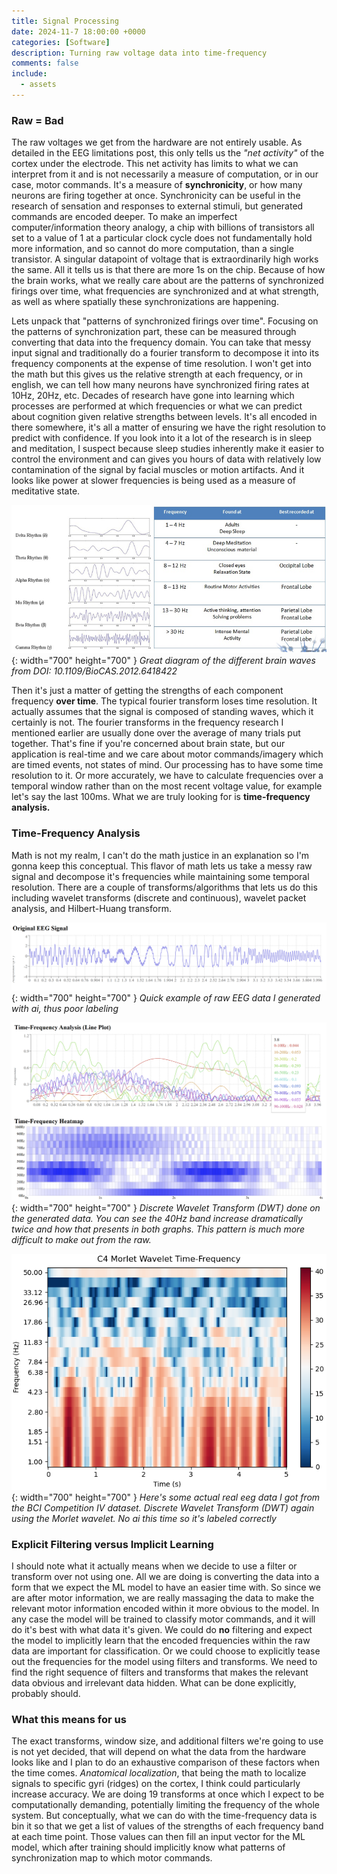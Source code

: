 ```yaml
---
title: Signal Processing
date: 2024-11-7 18:00:00 +0000
categories: [Software]
description: Turning raw voltage data into time-frequency 
comments: false
include:
  - assets
---
```


### Raw = Bad

The raw voltages we get from the hardware are not entirely usable. As detailed in the EEG limitations post, this only tells us the *"net activity"* of the cortex under the electrode. This net activity has limits to what we can interpret from it and is not necessarily a measure of computation, or in our case, motor commands. It's a measure of **synchronicity**, or how many neurons are firing together at once. Synchronicity can be useful in the research of sensation and responses to external stimuli, but generated commands are encoded deeper. To make an imperfect computer/information theory analogy, a chip with billions of transistors all set to a value of 1 at a particular clock cycle does not fundamentally hold more information, and so cannot do more computation, than a single transistor. A singular datapoint of voltage that is extraordinarily high works the same. All it tells us is that there are more 1s on the chip. Because of how the brain works, what we really care about are the patterns of synchronized firings over time, what frequencies are synchronized and at what strength, as well as where spatially these synchronizations are happening. 

Lets unpack that "patterns of synchronized firings over time". Focusing on the patterns of synchronization part, these can be measured through converting that data into the frequency domain. You can take that messy input signal and traditionally do a fourier transform to decompose it into its frequency components at the expense of time resolution. I won't get into the math but this gives us the relative strength at each frequency, or in english, we can tell how many neurons have synchronized firing rates at 10Hz, 20Hz, etc. Decades of research have gone into learning which processes are performed at which frequencies or what we can predict about cognition given relative strengths between levels. It's all encoded in there somewhere, it's all a matter of ensuring we have the right resolution to predict with confidence. If you look into it a lot of the research is in sleep and meditation, I suspect because sleep studies inherently make it easier to control the environment and can gives you hours of data with relatively low contamination of the signal by facial muscles or motion artifacts. And it looks like power at slower frequencies is being used as a measure of meditative state.

![Desktop View](/assets/img/post-images/Brain-Waves-Frequencies.png){: width="700" height="700" }
_Great diagram of the different brain waves from DOI: 10.1109/BioCAS.2012.6418422_

Then it's just a matter of getting the strengths of each component frequency **over time**. The typical fourier transform loses time resolution. It actually assumes that the signal is composed of standing waves, which it certainly is not. The fourier transforms in the frequency research I mentioned earlier are usually done over the average of many trials put together. That's fine if you're concerned about brain state, but our application is real-time and we care about motor commands/imagery which are timed events, not states of mind. Our processing has to have some time resolution to it. Or more accurately, we have to calculate frequencies over a temporal window rather than on the most recent voltage value, for example let's say the last 100ms. What we are truly looking for is **time-frequency analysis.**

### Time-Frequency Analysis

Math is not my realm, I can't do the math justice in an explanation so I'm gonna keep this conceptual. This flavor of math lets us take a messy raw signal and decompose it's frequencies while maintaining some temporal resolution. There are a couple of transforms/algorithms that lets us do this including wavelet transforms (discrete and continuous), wavelet packet analysis, and Hilbert-Huang transform. 

![Desktop View](/assets/img/post-images/raweeg.png){: width="700" height="700" }
_Quick example of raw EEG data I generated with ai, thus poor labeling_

![Desktop View](/assets/img/post-images/tfeeg.png){: width="700" height="700" }
_Discrete Wavelet Transform (DWT) done on the generated data. You can see the 40Hz band increase dramatically twice and how that presents in both graphs. This pattern is much more difficult to make out from the raw._

![Desktop View](/assets/img/post-images/time_frequency_heatmap.png){: width="700" height="700" }
_Here's some actual real eeg data I got from the BCI Competition IV dataset. Discrete Wavelet Transform (DWT) again using the Morlet wavelet. No ai this time so it's labeled correctly_

### Explicit Filtering versus Implicit Learning

I should note what it actually means when we decide to use a filter or transform over not using one. All we are doing is converting the data into a form that we expect the ML model to have an easier time with. So since we are after motor information, we are really massaging the data to make the relevant motor information encoded within it more obvious to the model. In any case the model will be trained to classify motor commands, and it will do it's best with what data it's given. We could do **no** filtering and expect the model to implicitly learn that the encoded frequencies within the raw data are important for classification. Or we could choose to explicitly tease out the frequencies for the model using filters and transforms. We need to find the right sequence of filters and transforms that makes the relevant data obvious and irrelevant data hidden. What can be done explicitly, probably should.

### What this means for us

The exact transforms, window size, and additional filters we're going to use is not yet decided, that will depend on what the data from the hardware looks like and I plan to do an exhaustive comparison of these factors when the time comes. *Anatomical localization*, that being the math to localize signals to specific gyri (ridges) on the cortex, I think could particularly increase accuracy. We are doing 19 transforms at once which I expect to be computationally demanding, potentially limiting the frequency of the whole system. But conceptually, what we can do with the time-frequency data is bin it so that we get a list of values of the strengths of each frequency band at each time point. Those values can then fill an input vector for the ML model, which after training should implicitly know what patterns of synchronization map to which motor commands.